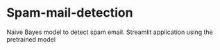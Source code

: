 # Spam-mail-detection
Naive Bayes model to detect spam email. Streamlit application using the pretrained model
